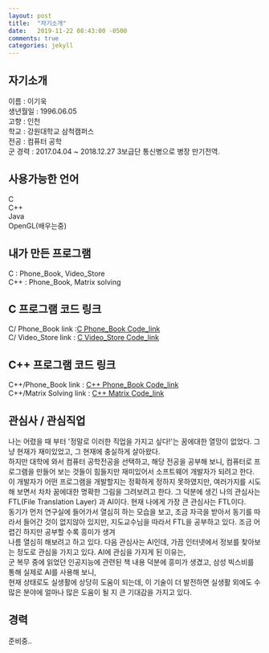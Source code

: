 ```yaml
---
layout: post
title:  "자기소개"
date:   2019-11-22 08:43:00 -0500
comments: true
categories: jekyll
---
```


## 자기소개
이름 : 이기욱<br>
생년월일 : 1996.06.05<br>
고향 : 인천<br>
학교 : 강원대학교 삼척캠퍼스<br>
전공 : 컴퓨터 공학<br>
군 경력 : 2017.04.04 ~ 2018.12.27 3보급단 통신병으로 병장 만기전역.<br>

## 사용가능한 언어
C<br>
C++<br>
Java<br>
OpenGL(배우는중)<br>

## 내가 만든 프로그램
C : Phone_Book, Video_Store<br>C++ : Phone_Book, Matrix solving

## C 프로그램 코드 링크
C/ Phone_Book link :<a href="https://github.com/wook0605/wook0605.github.io/tree/master/C/Phone_Book">C Phone_Book Code_link</a><br>C/ Video_Store link : <a href="https://github.com/wook0605/wook0605.github.io/tree/master/C/Video_Store">C Video_Store Code_link</a>
 
## C++ 프로그램 코드 링크
C++/Phone_Book link :  <a href="https://github.com/wook0605/wook0605.github.io/tree/master/C%2B%2B/Phone_Book">C++ Phone_Book Code_link</a><br>C++/Matrix Solving link : <a href="https://github.com/wook0605/wook0605.github.io/tree/master/C%2B%2B/Matrix">C++ Matrix Code_link</a>

## 관심사 / 관심직업
나는 어렸을 때 부터 '정말로 이러한 직업을 가지고 싶다!'는 꿈에대한 열망이 없었다. 그냥 현재가 재미있었고, 그 현재에 충실하게 살아왔다.<br>하지만 대학에 와서 컴퓨터 공학전공을 선택하고, 해당 전공을 공부해 보니, 컴퓨터로 프로그램을 만들어 보는 것들이 힘들지만 재미있어서 소프트웨어 개발자가 되려고 한다. 이 개발자가 어떤 프로그램을 개발할지는 정확하게 정하지 못하였지만, 여러가지를 시도해 보면서 차차 꿈에대한 명확한 그림을 그려보려고 한다. 그 덕분에 생긴 나의 관심사는 FTL(File Translation Layer) 과 AI이다. 현재 나에게 가장 큰 관심사는 FTL이다.<br> 동기가 먼저 연구실에 들어가서 열심히 하는 모습을 보고, 조금 자극을 받아서 동기를 따라서 들어간 것이 없지않아 있지만, 지도교수님을 따라서 FTL을 공부하고 있다.&nbsp;조금 어렵긴 하지만 공부할 수록 흥미가 생겨<br> 나름 열심히 해보려고 하고 있다.&nbsp;다음 관심사는 AI인데,&nbsp;가끔 인터넷에서 정보를 찾아보는 정도로 관심을 가지고 있다.&nbsp;AI에 관심을 가지게 된 이유는,<br> 군 복무 중에 읽었던 인공지능에 관련된 책 내용 덕분에 흥미가 생겼고,&nbsp;삼성 빅스비를 통해 실제로 AI를 사용해 보니,<br> 현재 상태로도 실생활에 상당히 도움이 되는데, 이 기술이 더 발전하면 실생활 외에도 수 많은 분야에 얼마나 많은 도움이 될 지 큰 기대감을 가지고 있다.

## 경력
준비중..
